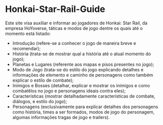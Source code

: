 # Honkai-Star-Rail-Guide
Este site visa auxiliar e informar ao jogadores de Honkai: Star Rail, da empresa HoYoverse, táticas e modos de jogo dentre os quais até o momento está listado:

- Introdução (refere-se a conhecer o jogo de maneira breve e recomendar);
- História (trata-se de mostrar qual a história até o atual momento do jogo);
- Planetas e Lugares (referente aos mapas e pisos presentes no jogo);
- Modo de Jogo (trata-se do estilo do jogo explicando detalhes e informações de elemento e caminho de personagens como também explicar o estilo de combate);
- Inimigos e Bosses (detalhar, explicar e mostrar os inimigos e como combatêlos no jogo e personagens ideais contra eles);
- Características (mostrar detalhadamente características de combate, diálogos, e estilo do jogo);
- Personagens (exclusivamente para explicar detalhes dos personagens como história, times a ser formados, modos de jogo do personagem, algumas informações tragas de jogo e trailers).
